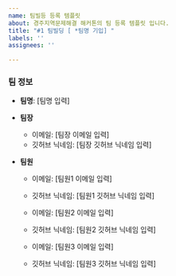 ```yaml
---
name: 팀빌등 등록 템플릿
about: 경주지역문제해결 해커톤의 팀 등록 템플릿 입니다.
title: "#1 팀빌딩 [ *팀명 기입] "
labels: ''
assignees: ''

---
```


### 팀 정보

- **팀명**: [팀명 입력]

- **팀장**
  - 이메일: [팀장 이메일 입력]
  - 깃허브 닉네임: [팀장 깃허브 닉네임 입력]

- **팀원**
  - 이메일: [팀원1 이메일 입력]
  - 깃허브 닉네임: [팀원1 깃허브 닉네임 입력]

  - 이메일: [팀원2 이메일 입력]
  - 깃허브 닉네임: [팀원2 깃허브 닉네임 입력]

  - 이메일: [팀원3 이메일 입력]
  - 깃허브 닉네임: [팀원3 깃허브 닉네임 입력]
